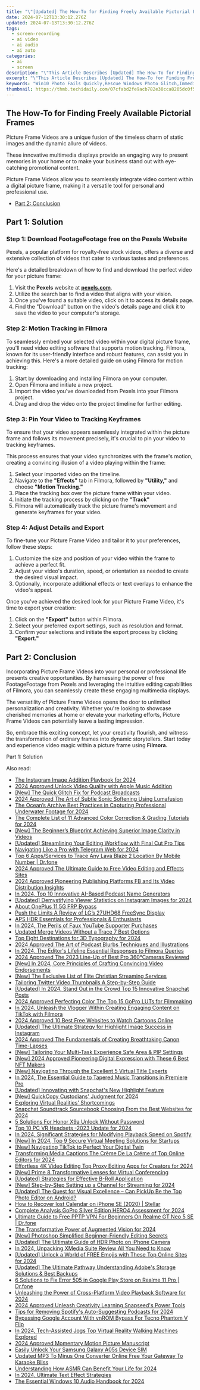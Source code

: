 ```yaml
---
title: "\"[Updated] The How-To for Finding Freely Available Pictorial Frames\""
date: 2024-07-12T13:30:12.276Z
updated: 2024-07-13T13:30:12.276Z
tags: 
  - screen-recording
  - ai video
  - ai audio
  - ai auto
categories: 
  - ai
  - screen
description: "\"This Article Describes [Updated] The How-To for Finding Freely Available Pictorial Frames\""
excerpt: "\"This Article Describes [Updated] The How-To for Finding Freely Available Pictorial Frames\""
keywords: "Win10 Photo Fails Quickly,Rescue Windows Photo Glitch,Immediate Windows Photo Fix,Stop Win10 Photo Crash,Rapid Repair for Photos in Win10,Fix Win10 Photos Suddenly,Stabilize Win10 Photo Load"
thumbnail: https://thmb.techidaily.com/07cfabd2fe9acb782e30cca8205dc0f557a2c3371dbf02532bc0633c00063d56.jpg
---
```


## The How-To for Finding Freely Available Pictorial Frames

Picture Frame Videos are a unique fusion of the timeless charm of static images and the dynamic allure of videos.

These innovative multimedia displays provide an engaging way to present memories in your home or to make your business stand out with eye-catching promotional content.

Picture Frame Videos allow you to seamlessly integrate video content within a digital picture frame, making it a versatile tool for personal and professional use.

* [Part 2: Conclusion](#part2)

## Part 1: Solution

### Step 1: Download FootageFootage free on the Pexels Website

Pexels, a popular platform for royalty-free stock videos, offers a diverse and extensive collection of videos that cater to various tastes and preferences.

Here's a detailed breakdown of how to find and download the perfect video for your picture frame:

1. Visit the **Pexels** website at [**pexels.com**](http://www.pexels.com/).
2. Utilize the search bar to find a video that aligns with your vision.
3. Once you've found a suitable video, click on it to access its details page.
4. Find the "Download" button on the video's details page and click it to save the video to your computer's storage.

### Step 2: Motion Tracking in Filmora

To seamlessly embed your selected video within your digital picture frame, you'll need video editing software that supports motion tracking. Filmora, known for its user-friendly interface and robust features, can assist you in achieving this. Here's a more detailed guide on using Filmora for motion tracking:

1. Start by downloading and installing Filmora on your computer.
2. Open Filmora and initiate a new project.
3. Import the video you've downloaded from Pexels into your Filmora project.
4. Drag and drop the video onto the project timeline for further editing.

### Step 3: Pin Your Video to Tracking Keyframes

To ensure that your video appears seamlessly integrated within the picture frame and follows its movement precisely, it's crucial to pin your video to tracking keyframes.

This process ensures that your video synchronizes with the frame's motion, creating a convincing illusion of a video playing within the frame:

1. Select your imported video on the timeline.
2. Navigate to the **"Effects"** tab in Filmora, followed by **"Utility,"** and choose **"Motion Tracking."**
3. Place the tracking box over the picture frame within your video.
4. Initiate the tracking process by clicking on the **"Track"**
5. Filmora will automatically track the picture frame's movement and generate keyframes for your video.

### Step 4: Adjust Details and Export

To fine-tune your Picture Frame Video and tailor it to your preferences, follow these steps:

1. Customize the size and position of your video within the frame to achieve a perfect fit.
2. Adjust your video's duration, speed, or orientation as needed to create the desired visual impact.
3. Optionally, incorporate additional effects or text overlays to enhance the video's appeal.

Once you've achieved the desired look for your Picture Frame Video, it's time to export your creation:

1. Click on the **"Export"** button within Filmora.
2. Select your preferred export settings, such as resolution and format.
3. Confirm your selections and initiate the export process by clicking **"Export."**

## Part 2: Conclusion

Incorporating Picture Frame Videos into your personal or professional life presents creative opportunities. By harnessing the power of free FootageFootage from Pexels and leveraging the intuitive editing capabilities of Filmora, you can seamlessly create these engaging multimedia displays.

The versatility of Picture Frame Videos opens the door to unlimited personalization and creativity. Whether you're looking to showcase cherished memories at home or elevate your marketing efforts, Picture Frame Videos can potentially leave a lasting impression.

So, embrace this exciting concept, let your creativity flourish, and witness the transformation of ordinary frames into dynamic storytellers. Start today and experience video magic within a picture frame using **Filmora.**

Part 1: Solution

<ins class="adsbygoogle"
     style="display:block"
     data-ad-format="autorelaxed"
     data-ad-client="ca-pub-7571918770474297"
     data-ad-slot="1223367746"></ins>

<ins class="adsbygoogle"
     style="display:block"
     data-ad-format="autorelaxed"
     data-ad-client="ca-pub-7571918770474297"
     data-ad-slot="1223367746"></ins>



<ins class="adsbygoogle"
     style="display:block"
     data-ad-client="ca-pub-7571918770474297"
     data-ad-slot="8358498916"
     data-ad-format="auto"
     data-full-width-responsive="true"></ins>






<span class="atpl-alsoreadstyle">Also read:</span>
<div><ul>
<li><a href="https://some-tips.techidaily.com/the-instagram-image-addition-playbook-for-2024/"><u>The Instagram Image Addition Playbook for 2024</u></a></li>
<li><a href="https://some-tips.techidaily.com/2024-approved-unlock-video-quality-with-apple-music-addition/"><u>2024 Approved  Unlock Video Quality with Apple Music Addition</u></a></li>
<li><a href="https://some-tips.techidaily.com/new-the-quick-glitch-fix-for-podcast-broadcasts/"><u>[New] The Quick Glitch Fix for Podcast Broadcasts</u></a></li>
<li><a href="https://some-tips.techidaily.com/2024-approved-the-art-of-subtle-sonic-softening-using-lumafusion/"><u>2024 Approved  The Art of Subtle Sonic Softening Using Lumafusion</u></a></li>
<li><a href="https://some-tips.techidaily.com/the-oceans-archive-best-practices-in-capturing-professional-underwater-footage-for-2024/"><u>The Ocean’s Archive  Best Practices in Capturing Professional Underwater Footage for 2024</u></a></li>
<li><a href="https://some-tips.techidaily.com/the-complete-list-of-11-advanced-color-correction-and-grading-tutorials-for-2024/"><u>The Complete List of 11 Advanced Color Correction & Grading Tutorials for 2024</u></a></li>
<li><a href="https://some-tips.techidaily.com/new-the-beginners-blueprint-achieving-superior-image-clarity-in-videos/"><u>[New] The Beginner’s Blueprint  Achieving Superior Image Clarity in Videos</u></a></li>
<li><a href="https://some-tips.techidaily.com/updated-streamlining-your-editing-workflow-with-final-cut-pro-tips/"><u>[Updated] Streamlining Your Editing Workflow with Final Cut Pro Tips</u></a></li>
<li><a href="https://some-tips.techidaily.com/navigating-like-a-pro-with-telegram-web-for-2024/"><u>Navigating Like a Pro with Telegram Web for 2024</u></a></li>
<li><a href="https://android-location-track.techidaily.com/top-6-appsservices-to-trace-any-lava-blaze-2-location-by-mobile-number-drfone-by-drfone-virtual-android/"><u>Top 6 Apps/Services to Trace Any Lava Blaze 2 Location By Mobile Number | Dr.fone</u></a></li>
<li><a href="https://some-tips.techidaily.com/2024-approved-the-ultimate-guide-to-free-video-editing-and-effects-sites/"><u>2024 Approved  The Ultimate Guide to Free Video Editing and Effects Sites</u></a></li>
<li><a href="https://facebook-clips.techidaily.com/2024-approved-pioneering-publishing-platforms-fb-and-its-video-distribution-insights/"><u>2024 Approved  Pioneering Publishing Platforms  FB and Its Video Distribution Insights</u></a></li>
<li><a href="https://some-tips.techidaily.com/in-2024-top-10-innovative-ai-based-podcast-name-generators/"><u>In 2024, Top 10 Innovative AI-Based Podcast Name Generators</u></a></li>
<li><a href="https://instagram-clips.techidaily.com/updated-demystifying-viewer-statistics-on-instagram-images-for-2024/"><u>[Updated] Demystifying Viewer Statistics on Instagram Images for 2024</u></a></li>
<li><a href="https://android-frp.techidaily.com/about-oneplus-11-5g-frp-bypass-by-drfone-android/"><u>About OnePlus 11 5G FRP Bypass</u></a></li>
<li><a href="https://extra-information.techidaily.com/push-the-limits-a-review-of-lgs-27uhd68-freesync-display/"><u>Push the Limits  A Review of LG’s 27UHD68 FreeSync Display</u></a></li>
<li><a href="https://extra-lessons.techidaily.com/aps-hdr-essentials-for-professionals-and-enthusiasts/"><u>APS HDR Essentials for Professionals & Enthusiasts</u></a></li>
<li><a href="https://youtube-help.techidaily.com/in-2024-the-perils-of-faux-youtube-supporter-purchases/"><u>In 2024, The Perils of Faux YouTube Supporter Purchases</u></a></li>
<li><a href="https://ai-video-apps.techidaily.com/updated-merge-videos-without-a-trace-7-best-options/"><u>Updated Merge Videos Without a Trace 7 Best Options</u></a></li>
<li><a href="https://some-tips.techidaily.com/top-eight-destinations-for-3d-typography-for-2024/"><u>Top Eight Destinations for 3D Typography for 2024</u></a></li>
<li><a href="https://some-tips.techidaily.com/2024-approved-the-art-of-podcast-blurbs-techniques-and-illustrations/"><u>2024 Approved  The Art of Podcast Blurbs  Techniques and Illustrations</u></a></li>
<li><a href="https://some-tips.techidaily.com/in-2024-the-editors-lifeline-essential-responses-to-filmora-queries/"><u>In 2024, The Editor's Lifeline  Essential Responses to Filmora Queries</u></a></li>
<li><a href="https://some-tips.techidaily.com/2024-approved-the-2023-line-up-of-best-pro-360cameras-reviewed/"><u>2024 Approved  The 2023 Line-Up of Best Pro 360°Cameras Reviewed</u></a></li>
<li><a href="https://fox-hovers.techidaily.com/new-in-2024-core-principles-of-crafting-convincing-video-endorsements/"><u>[New] In 2024, Core Principles of Crafting Convincing Video Endorsements</u></a></li>
<li><a href="https://some-tips.techidaily.com/new-the-exclusive-list-of-elite-christian-streaming-services/"><u>[New] The Exclusive List of Elite Christian Streaming Services</u></a></li>
<li><a href="https://twitter-videos.techidaily.com/tailoring-twitter-video-thumbnails-a-step-by-step-guide/"><u>Tailoring Twitter Video Thumbnails  A Step-by-Step Guide</u></a></li>
<li><a href="https://snapchat-videos.techidaily.com/updated-in-2024-stand-out-in-the-crowd-top-15-innovative-snapchat-posts/"><u>[Updated] In 2024, Stand Out in the Crowd  Top 15 Innovative Snapchat Posts</u></a></li>
<li><a href="https://extra-guidance.techidaily.com/2024-approved-perfecting-color-the-top-15-gopro-luts-for-filmmaking/"><u>2024 Approved  Perfecting Color  The Top 15 GoPro LUTs for Filmmaking</u></a></li>
<li><a href="https://tiktok-video-recordings.techidaily.com/in-2024-unleash-the-vlogger-within-creating-engaging-content-on-tiktok-with-filmora/"><u>In 2024, Unleash the Vlogger Within  Creating Engaging Content on TikTok with Filmora</u></a></li>
<li><a href="https://meme-emoji.techidaily.com/2024-approved-10-best-free-websites-to-watch-cartoons-online/"><u>2024 Approved 10 Best Free Websites to Watch Cartoons Online</u></a></li>
<li><a href="https://instagram-video-recordings.techidaily.com/updated-the-ultimate-strategy-for-highlight-image-success-in-instagram/"><u>[Updated] The Ultimate Strategy for Highlight Image Success in Instagram</u></a></li>
<li><a href="https://some-tips.techidaily.com/2024-approved-the-fundamentals-of-creating-breathtaking-canon-time-lapses/"><u>2024 Approved  The Fundamentals of Creating Breathtaking Canon Time-Lapses</u></a></li>
<li><a href="https://some-tips.techidaily.com/new-tailoring-your-multi-task-experience-safe-area-and-pip-settings/"><u>[New] Tailoring Your Multi-Task Experience  Safe Area & PIP Settings</u></a></li>
<li><a href="https://fox-direct.techidaily.com/new-2024-approved-pioneering-digital-expression-with-these-6-best-nft-makers/"><u>[New] 2024 Approved  Pioneering Digital Expression with These 6 Best NFT Makers</u></a></li>
<li><a href="https://some-tips.techidaily.com/new-navigating-through-the-excellent-5-virtual-title-experts/"><u>[New] Navigating Through the Excellent 5 Virtual Title Experts</u></a></li>
<li><a href="https://some-tips.techidaily.com/in-2024-the-essential-guide-to-tapered-music-transitions-in-premiere-pro/"><u>In 2024, The Essential Guide to Tapered Music Transitions in Premiere Pro</u></a></li>
<li><a href="https://some-tips.techidaily.com/updated-innovating-with-snapchats-new-highlight-feature/"><u>[Updated] Innovating with Snapchat's New Highlight Feature</u></a></li>
<li><a href="https://screen-activity-recording.techidaily.com/new-quickcopy-custodians-judgment-for-2024/"><u>[New] QuickCopy Custodians' Judgment for 2024</u></a></li>
<li><a href="https://extra-resources.techidaily.com/exploring-virtual-realities-shortcomings/"><u>Exploring Virtual Realities' Shortcomings</u></a></li>
<li><a href="https://fox-blue.techidaily.com/snapchat-soundtrack-sourcebook-choosing-from-the-best-websites-for-2024/"><u>Snapchat Soundtrack Sourcebook  Choosing From the Best Websites for 2024</u></a></li>
<li><a href="https://unlock-android.techidaily.com/5-solutions-for-honor-x9a-unlock-without-password-by-drfone-android/"><u>5 Solutions For Honor X9a Unlock Without Password</u></a></li>
<li><a href="https://some-tips.techidaily.com/top-10-pc-vr-headsets-2023-update-for-2024/"><u>Top 10 PC VR Headsets -2023 Update for 2024</u></a></li>
<li><a href="https://extra-approaches.techidaily.com/in-2024-significant-strategies-for-modifying-playback-speed-on-spotify/"><u>In 2024, Significant Strategies for Modifying Playback Speed on Spotify</u></a></li>
<li><a href="https://screen-activity-recording.techidaily.com/new-in-2024-top-9-secure-virtual-meeting-solutions-for-startups/"><u>[New] In 2024, Top 9 Secure Virtual Meeting Solutions for Startups</u></a></li>
<li><a href="https://tiktok-clips.techidaily.com/new-navigating-tiktok-to-perfect-your-digital-twin/"><u>[New] Navigating TikTok to Perfect Your Digital Twin</u></a></li>
<li><a href="https://some-tips.techidaily.com/transforming-media-captions-the-creme-de-la-creme-of-top-online-editors-for-2024/"><u>Transforming Media Captions  The Crème De La Créme of Top Online Editors for 2024</u></a></li>
<li><a href="https://ai-driven-video-production.techidaily.com/effortless-4k-video-editing-top-proxy-editing-apps-for-creators-for-2024/"><u>Effortless 4K Video Editing Top Proxy Editing Apps for Creators for 2024</u></a></li>
<li><a href="https://some-tips.techidaily.com/new-prime-8-transformative-lenses-for-virtual-conferencing/"><u>[New] Prime 8 Transformative Lenses for Virtual Conferencing</u></a></li>
<li><a href="https://some-tips.techidaily.com/updated-strategies-for-effective-b-roll-application/"><u>[Updated] Strategies for Effective B-Roll Application</u></a></li>
<li><a href="https://discord-videos.techidaily.com/new-step-by-step-setting-up-a-channel-for-streaming-for-2024/"><u>[New] Step-by-Step  Setting up a Channel for Streaming for 2024</u></a></li>
<li><a href="https://some-tips.techidaily.com/updated-the-quest-for-visual-excellence-can-pickup-be-the-top-photo-editor-on-android/"><u>[Updated] The Quest for Visual Excellence – Can PickUp Be the Top Photo Editor on Android?</u></a></li>
<li><a href="https://blog-min.techidaily.com/how-to-recover-lost-calendar-on-iphone-se-2020-stellar-by-stellar-data-recovery-ios-iphone-data-recovery/"><u>How to Recover lost Calendar on iPhone SE (2020) | Stellar</u></a></li>
<li><a href="https://extra-resources.techidaily.com/complete-analysis-gopro-silver-edition-hero4-assessment-for-2024/"><u>Complete Analysis  GoPro Silver Edition HERO4 Assessment for 2024</u></a></li>
<li><a href="https://fake-location.techidaily.com/ultimate-guide-to-free-pptp-vpn-for-beginners-on-realme-gt-neo-5-se-drfone-by-drfone-virtual-android/"><u>Ultimate Guide to Free PPTP VPN For Beginners On Realme GT Neo 5 SE | Dr.fone</u></a></li>
<li><a href="https://some-tips.techidaily.com/the-transformative-power-of-augmented-vision-for-2024/"><u>The Transformative Power of Augmented Vision for 2024</u></a></li>
<li><a href="https://some-tips.techidaily.com/new-photoshop-simplified-beginner-friendly-editing-secrets/"><u>[New] Photoshop Simplified  Beginner-Friendly Editing Secrets</u></a></li>
<li><a href="https://some-tips.techidaily.com/updated-the-ultimate-guide-of-hdr-photo-on-iphone-camera/"><u>[Updated] The Ultimate Guide of HDR Photo on iPhone Camera</u></a></li>
<li><a href="https://some-tips.techidaily.com/in-2024-unpacking-xmedia-suite-review-all-you-need-to-know/"><u>In 2024, Unpacking XMedia Suite Review  All You Need to Know</u></a></li>
<li><a href="https://discord-videos.techidaily.com/updated-unlock-a-world-of-free-emojis-with-these-top-online-sites-for-2024/"><u>[Updated] Unlock a World of FREE Emojis with These Top Online Sites for 2024</u></a></li>
<li><a href="https://some-tips.techidaily.com/updated-the-ultimate-pathway-understanding-adobes-storage-solutions-and-best-backups/"><u>[Updated] The Ultimate Pathway  Understanding Adobe's Storage Solutions & Best Backups</u></a></li>
<li><a href="https://howto.techidaily.com/6-solutions-to-fix-error-505-in-google-play-store-on-realme-11-pro-drfone-by-drfone-fix-android-problems-fix-android-problems/"><u>6 Solutions to Fix Error 505 in Google Play Store on Realme 11 Pro | Dr.fone</u></a></li>
<li><a href="https://some-tips.techidaily.com/unleashing-the-power-of-cross-platform-video-playback-software-for-2024/"><u>Unleashing the Power of Cross-Platform Video Playback Software for 2024</u></a></li>
<li><a href="https://some-tips.techidaily.com/2024-approved-unleash-creativity-learning-snapseeds-power-tools/"><u>2024 Approved  Unleash Creativity  Learning Snapseed's Power Tools</u></a></li>
<li><a href="https://some-tips.techidaily.com/tips-for-removing-spotifys-auto-suggesting-podcasts-for-2024/"><u>Tips for Removing Spotify's Auto-Suggesting Podcasts for 2024</u></a></li>
<li><a href="https://unlock-android.techidaily.com/bypassing-google-account-with-vnrom-bypass-for-tecno-phantom-v-flip-by-drfone-android/"><u>Bypassing Google Account With vnROM Bypass For Tecno Phantom V Flip</u></a></li>
<li><a href="https://some-tips.techidaily.com/in-2024-tech-assisted-jogs-top-virtual-reality-walking-machines-explored/"><u>In 2024, Tech-Assisted Jogs  Top Virtual Reality Walking Machines Explored</u></a></li>
<li><a href="https://some-tips.techidaily.com/2024-approved-momentary-motion-picture-manuscript/"><u>2024 Approved  Momentary Motion Picture Manuscript</u></a></li>
<li><a href="https://sim-unlock.techidaily.com/easily-unlock-your-samsung-galaxy-a05s-device-sim-by-drfone-android/"><u>Easily Unlock Your Samsung Galaxy A05s Device SIM</u></a></li>
<li><a href="https://sound-optimizing.techidaily.com/updated-mp3-to-minus-one-converter-online-free-your-gateway-to-karaoke-bliss/"><u>Updated MP3 To Minus One Converter Online Free Your Gateway To Karaoke Bliss</u></a></li>
<li><a href="https://some-tips.techidaily.com/understanding-how-asmr-can-benefit-your-life-for-2024/"><u>Understanding How ASMR Can Benefit Your Life for 2024</u></a></li>
<li><a href="https://some-tips.techidaily.com/in-2024-ultimate-text-effect-strategies/"><u>In 2024, Ultimate Text Effect Strategies</u></a></li>
<li><a href="https://some-tips.techidaily.com/the-essential-windows-10-audio-handbook-for-2024/"><u>The Essential Windows 10 Audio Handbook for 2024</u></a></li>
</ul></div>
